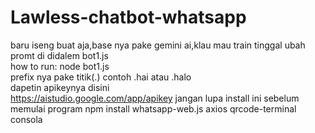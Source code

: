 # Lawless-chatbot-whatsapp
baru iseng buat aja,base nya pake gemini ai,klau mau train tinggal ubah promt di didalem bot1.js  
how to run:
node bot1.js  
prefix nya pake titik(.) contoh .hai atau .halo  
dapetin apikeynya disini   
https://aistudio.google.com/app/apikey
jangan lupa install ini sebelum memulai program 
npm install whatsapp-web.js axios qrcode-terminal consola

